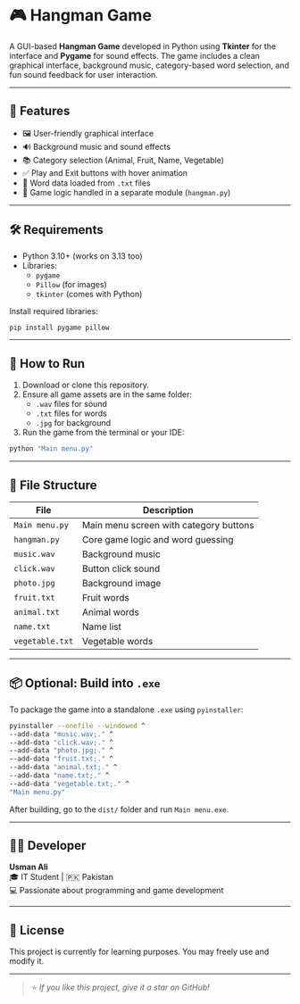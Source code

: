 # 🎮 Hangman Game

A GUI-based **Hangman Game** developed in Python using **Tkinter** for the interface and **Pygame** for sound effects. The game includes a clean graphical interface, background music, category-based word selection, and fun sound feedback for user interaction.

---

## 🧩 Features

- 🖼️ User-friendly graphical interface
- 🔊 Background music and sound effects
- 📚 Category selection (Animal, Fruit, Name, Vegetable)
- ✅ Play and Exit buttons with hover animation
- 📄 Word data loaded from `.txt` files
- 🎯 Game logic handled in a separate module (`hangman.py`)

---

## 🛠 Requirements

- Python 3.10+ (works on 3.13 too)
- Libraries:
  - `pygame`
  - `Pillow` (for images)
  - `tkinter` (comes with Python)

Install required libraries:

```bash
pip install pygame pillow
```

---

## 🚀 How to Run

1. Download or clone this repository.
2. Ensure all game assets are in the same folder:
   - `.wav` files for sound
   - `.txt` files for words
   - `.jpg` for background
3. Run the game from the terminal or your IDE:

```bash
python "Main menu.py"
```

---

## 📁 File Structure

| File            | Description                            |
|-----------------|----------------------------------------|
| `Main menu.py`  | Main menu screen with category buttons |
| `hangman.py`    | Core game logic and word guessing      |
| `music.wav`     | Background music                       |
| `click.wav`     | Button click sound                     |
| `photo.jpg`     | Background image                       |
| `fruit.txt`     | Fruit words                            |
| `animal.txt`    | Animal words                           |
| `name.txt`      | Name list                              |
| `vegetable.txt` | Vegetable words                        |

---

## 📦 Optional: Build into `.exe`

To package the game into a standalone `.exe` using `pyinstaller`:

```bash
pyinstaller --onefile --windowed ^
--add-data "music.wav;." ^
--add-data "click.wav;." ^
--add-data "photo.jpg;." ^
--add-data "fruit.txt;." ^
--add-data "animal.txt;." ^
--add-data "name.txt;." ^
--add-data "vegetable.txt;." ^
"Main menu.py"
```

After building, go to the `dist/` folder and run `Main menu.exe`.

---


## 👨‍💻 Developer

**Usman Ali**  
🎓 IT Student | 🇵🇰 Pakistan  
💻 Passionate about programming and game development

---

## 📃 License

This project is currently for learning purposes. You may freely use and modify it.

---

> ⭐ *If you like this project, give it a star on GitHub!*
